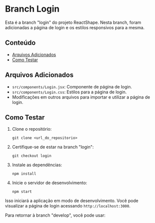 # Branch Login

Esta é a branch "login" do projeto ReactShape. Nesta branch, foram adicionadas a página de login e os estilos responsivos para a mesma.

## Conteúdo

- [Arquivos Adicionados](#arquivos-adicionados)
- [Como Testar](#como-testar)

## Arquivos Adicionados

- `src/components/Login.jsx`: Componente de página de login.
- `src/components/Login.css`: Estilos para a página de login.
- Modificações em outros arquivos para importar e utilizar a página de login.

## Como Testar

1. Clone o repositório:

    ```
    git clone <url_do_repositorio>
    ```

2. Certifique-se de estar na branch "login":

    ```
    git checkout login
    ```

3. Instale as dependências:

    ```
    npm install
    ```

4. Inicie o servidor de desenvolvimento:

    ```
    npm start
    ```

Isso iniciará a aplicação em modo de desenvolvimento. Você pode visualizar a página de login acessando `http://localhost:3000`.

Para retornar à branch "develop", você pode usar:


